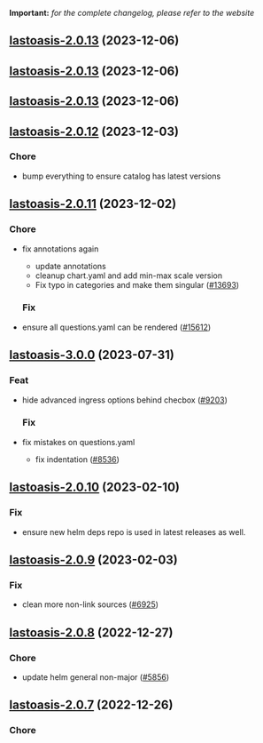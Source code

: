 **Important:**
*for the complete changelog, please refer to the website*




## [lastoasis-2.0.13](https://github.com/truecharts/charts/compare/lastoasis-2.0.12...lastoasis-2.0.13) (2023-12-06)




## [lastoasis-2.0.13](https://github.com/truecharts/charts/compare/lastoasis-2.0.12...lastoasis-2.0.13) (2023-12-06)




## [lastoasis-2.0.13](https://github.com/truecharts/charts/compare/lastoasis-2.0.12...lastoasis-2.0.13) (2023-12-06)




## [lastoasis-2.0.12](https://github.com/truecharts/charts/compare/lastoasis-2.0.11...lastoasis-2.0.12) (2023-12-03)

### Chore

- bump everything to ensure catalog has latest versions
  
  


## [lastoasis-2.0.11](https://github.com/truecharts/charts/compare/lastoasis-3.0.0...lastoasis-2.0.11) (2023-12-02)

### Chore

- fix annotations again
  - update annotations
  - cleanup chart.yaml and add min-max scale version
  - Fix typo in categories and make them singular ([#13693](https://github.com/truecharts/charts/issues/13693))
  
  ### Fix

- ensure all questions.yaml can be rendered ([#15612](https://github.com/truecharts/charts/issues/15612))
  
  











## [lastoasis-3.0.0](https://github.com/truecharts/charts/compare/lastoasis-2.0.10...lastoasis-3.0.0) (2023-07-31)

### Feat

- hide advanced ingress options behind checbox ([#9203](https://github.com/truecharts/charts/issues/9203))
  
  ### Fix

- fix mistakes on questions.yaml
  - fix indentation ([#8536](https://github.com/truecharts/charts/issues/8536))
  
  


## [lastoasis-2.0.10](https://github.com/truecharts/charts/compare/lastoasis-2.0.9...lastoasis-2.0.10) (2023-02-10)

### Fix

- ensure new helm deps repo is used in latest releases as well.
  
  


## [lastoasis-2.0.9](https://github.com/truecharts/charts/compare/lastoasis-2.0.8...lastoasis-2.0.9) (2023-02-03)

### Fix

-  clean more non-link sources ([#6925](https://github.com/truecharts/charts/issues/6925))
  
  


## [lastoasis-2.0.8](https://github.com/truecharts/charts/compare/lastoasis-2.0.7...lastoasis-2.0.8) (2022-12-27)

### Chore

- update helm general non-major ([#5856](https://github.com/truecharts/charts/issues/5856))
  
  


## [lastoasis-2.0.7](https://github.com/truecharts/charts/compare/lastoasis-2.0.6...lastoasis-2.0.7) (2022-12-26)

### Chore
